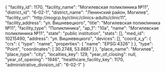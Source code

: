 {
    "facility_id": 1170,
    "facility_name": "Могилевская поликлиника №11",
    "district_id": "6-02-1",
    "district_name": "Ленинский район, Могилев",
    "facility_url": "http:\/\/mogcp.by\/clinic\/clinics-adults\/clinic11",
    "facility_address": "ул. Вишневецкого",
    "title": "Могилевская поликлиника №11",
    "facility_type": "Поликлиника",
    "ap_1": "10а",
    "name": "Могилевская поликлиника №11",
    "state": "public institution",
    "stats": [],
    "med_id": 10215490,
    "address": "ул. Вишневецкого",
    "devices": [],
    "coord_x_y": {
        "crs": {
            "type": "name",
            "properties": {
                "name": "EPSG:4326"
            }
        },
        "type": "Point",
        "coordinates": [
            30.2748,
            53.8887
        ]
    },
    "place_name": "Могилев",
    "place_type": "city",
    "localties_key": 129,
    "year_of_closing": null,
    "year_of_opening": "1946",
    "healthcare_facility_key": 1170,
    "administrative_division_id": "6-02-1"
}